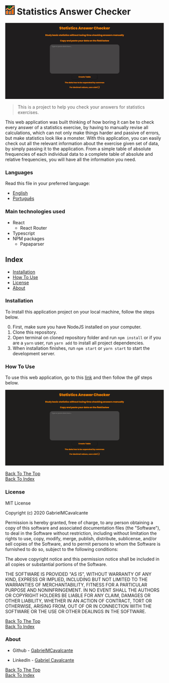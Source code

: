 # <img src="src/github/icon.png" alt="Project Logo" width="30" height="30" /> Statistics Answer Checker

![Project Image](src/github/frontpage.jpg)

> This is a project to help you check your answers for statistics exercises.

This web application was built thinking of how boring it can be to check every answer
of a statistics exercise, by having to manually revise all calculations, which can not
only make things harder and passive of errors, but make statistics look like a monster.
With this application, you can easily check out all the relevant information about the
exercise given set of data, by simply passing it to the application. From a simple table of absolute frequencies of each individual data to a complete table of absolute and relative frequencies, you will have all the information you need.

### Languages
Read this file in your preferred language:
- [English](README.md)
- [Português](README.pt.md)

### Main technologies used

- React
    - React Router
- Typescript
- NPM packages
    - Papaparser

## Index

- [Installation](#installation)
- [How To Use](#how-to-use)
- [License](#license)
- [About](#about)

### Installation
To install this application project on your local machine, follow the steps below.

0. First, make sure you have NodeJS installed on your computer.
1. Clone this repository.
1. Open terminal on cloned repository folder and run `npm install` or if you are a `yarn` user, run `yarn add` to install all project dependencies.
1. When installation finishes, run `npm start` or `yarn start` to start the development server.

### How To Use

To use this web application, go to this [link](https://gabrielmcavalcante.github.io/statistics-answer-checker/) and then follow the gif steps below.

![How to use](src/github/results.gif)

[Back To The Top](#statistics-answer-checker)<br>
[Back To Index](#index)

### License

MIT License

Copyright (c) 2020 GabrielMCavalcante

Permission is hereby granted, free of charge, to any person obtaining a copy
of this software and associated documentation files (the "Software"), to deal
in the Software without restriction, including without limitation the rights
to use, copy, modify, merge, publish, distribute, sublicense, and/or sell
copies of the Software, and to permit persons to whom the Software is
furnished to do so, subject to the following conditions:

The above copyright notice and this permission notice shall be included in all
copies or substantial portions of the Software.

THE SOFTWARE IS PROVIDED "AS IS", WITHOUT WARRANTY OF ANY KIND, EXPRESS OR
IMPLIED, INCLUDING BUT NOT LIMITED TO THE WARRANTIES OF MERCHANTABILITY,
FITNESS FOR A PARTICULAR PURPOSE AND NONINFRINGEMENT. IN NO EVENT SHALL THE
AUTHORS OR COPYRIGHT HOLDERS BE LIABLE FOR ANY CLAIM, DAMAGES OR OTHER
LIABILITY, WHETHER IN AN ACTION OF CONTRACT, TORT OR OTHERWISE, ARISING FROM,
OUT OF OR IN CONNECTION WITH THE SOFTWARE OR THE USE OR OTHER DEALINGS IN THE
SOFTWARE.

[Back To The Top](#statistics-answer-checker)<br>
[Back To Index](#index)

### About

- Github - [GabrielMCavalcante](https://github.com/GabrielMCavalcante)

- LinkedIn - [Gabriel Cavalcante](https://linkedin.com/in/gabrielmcavalcante)

[Back To The Top](#statistics-answer-checker)<br>
[Back To Index](#index)
